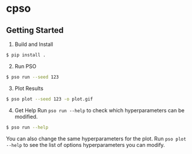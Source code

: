 # cpso

## Getting Started
1. Build and Install
```sh
$ pip install .
```
2. Run PSO
```sh
$ pso run --seed 123
```
3. Plot Results
```sh
$ pso plot --seed 123 -o plot.gif
```
4. Get Help
Run `pso run --help` to check which hyperparameters can be modified.
```sh
$ pso run --help
```

You can also change the same hyperparameters for the plot.
Run `pso plot --help` to see the list of options hyperparameters you can modify.

